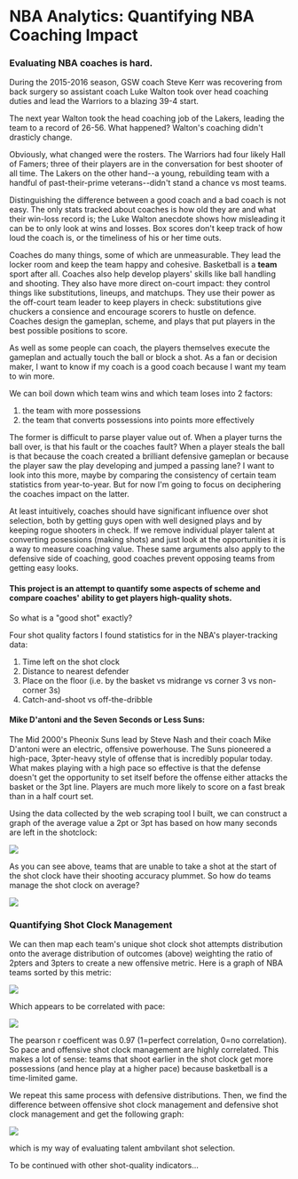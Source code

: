 # NBA Analytics: Quantifying NBA Coaching Impact 

### Evaluating NBA coaches is hard. 

During the 2015-2016 season, GSW coach Steve Kerr was recovering from back surgery so assistant coach Luke Walton took over head coaching duties and lead the Warriors to a blazing 39-4 start.

The next year Walton took the head coaching job of the Lakers, leading the team to a record of 26-56. What happened? Walton's coaching didn't drasticly change. 

Obviously, what changed were the rosters. The Warriors had four likely Hall of Famers; three of their players are in the conversation for best shooter of all time. The Lakers on the other hand--a young, rebuilding team with a handful of past-their-prime veterans--didn't stand a chance vs most teams. 

Distinguishing the difference between a good coach and a bad coach is not easy. The only stats tracked about coaches is how old they are and what their win-loss record is; the Luke Walton anecdote shows how misleading it can be to only look at wins and losses. Box scores don't keep track of how loud the coach is, or the timeliness of his or her time outs.  

Coaches do many things, some of which are unmeasurable. They lead the locker room and keep the team happy and cohesive. Basketball is a **team** sport after all. Coaches also help develop players' skills like ball handling and shooting. They also have more direct on-court impact: they control things like substitutions, lineups, and matchups. They use their power as the off-court team leader to keep players in check: substitutions give chuckers a consience and encourage scorers to hustle on defence. Coaches design the gameplan, scheme, and plays that put players in the best possible positions to score. 

As well as some people can coach, the players themselves execute the gameplan and actually touch the ball or block a shot. As a fan or decision maker, I want to know if my coach is a good coach because I want my team to win more.

We can boil down which team wins and which team loses into 2 factors:
1. the team with more possessions
2. the team that converts possessions into points more effectively

The former is difficult to parse player value out of. When a player turns the ball over, is that his fault or the coaches fault? When a player steals the ball is that because the coach created a brilliant defensive gameplan or because the player saw the play developing and jumped a passing lane? I want to look into this more, maybe by comparing the consistency of certain team statistics from year-to-year. But for now I'm going to focus on deciphering the coaches impact on the latter. 

At least intuitively, coaches should have significant influence over shot selection, both by getting guys open with well designed plays and by keeping rogue shooters in check. If we remove individual player talent at converting posessions (making shots) and just look at the opportunities it is a way to measure coaching value. These same arguments also apply to the defensive side of coaching, good coaches prevent opposing teams from getting easy looks.

#### This project is an attempt to quantify some aspects of scheme and compare coaches' ability to get players high-quality shots. 

So what is a "good shot" exactly?

Four shot quality factors I found statistics for in the NBA's player-tracking data:
1. Time left on the shot clock
2. Distance to nearest defender
3. Place on the floor (i.e. by the basket vs midrange vs corner 3 vs non-corner 3s)
4. Catch-and-shoot vs off-the-dribble

#### Mike D'antoni and the Seven Seconds or Less Suns:

The Mid 2000's Pheonix Suns lead by Steve Nash and their coach Mike D'antoni were an electric, offensive powerhouse. The Suns pioneered a high-pace, 3pter-heavy style of offense that is incredibly popular today. What makes playing with a high pace so effective is that the defense doesn't get the opportunity to set itself before the offense either attacks the basket or the 3pt line. Players are much more likely to score on a fast break than in a half court set. 

Using the data collected by the web scraping tool I built, we can construct a graph of the average value a 2pt or 3pt has based on how many seconds are left in the shotclock:

![](ShotClockvsScoringEfficency.png)

As you can see above, teams that are unable to take a shot at the start of the shot clock have their shooting accuracy plummet. So how do teams manage the shot clock on average?

![](WhenTeamsShootAverageOffShotClockDistr.png)

### Quantifying Shot Clock Management

We can then map each team's unique shot clock shot attempts distribution onto the average distribution of outcomes (above) weighting the ratio of 2pters and 3pters to create a new offensive metric. Here is a graph of NBA teams sorted by this metric:

![](QuantifyingNBACoachingOffensiveShotClockManagement.png)

Which appears to be correlated with pace:

![](QuantifyingNBACoachingPace.png)

The pearson r coefficent was 0.97 (1=perfect correlation, 0=no correlation). So pace and offensive shot clock management are highly correlated. This makes a lot of sense: teams that shoot earlier in the shot clock get more possessions (and hence play at a higher pace) because basketball is a time-limited game. 

We repeat this same process with defensive distributions. Then, we find the difference between offensive shot clock management and defensive shot clock management and get the following graph:

![](QuantifyingNBACoachingShotClockManagement.png)

which is my way of evaluating talent ambvilant shot selection.

To be continued with other shot-quality indicators...
